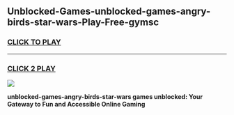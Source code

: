 
## Unblocked-Games-unblocked-games-angry-birds-star-wars-Play-Free-gymsc
<h3>
<a href="https://premium76.site?title=unblocked-games-angry-birds-star-wars&ref=17A">CLICK TO PLAY</a></h3>
<hr>

<h3>
<a href="https://premium76.site?title=unblocked-games-angry-birds-star-wars&ref=17A">CLICK 2 PLAY</a>
  
</h3>

<a href="https://premium76.site?title=unblocked-games-angry-birds-star-wars&ref=17A"><img src="https://clearcache.store/games.png"></a>


**unblocked-games-angry-birds-star-wars games unblocked: Your Gateway to Fun and Accessible Online Gaming**
